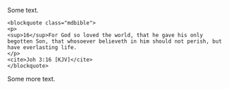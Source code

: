 Some text.

~~~{=html}
<blockquote class="mdbible">
<p>
<sup>16</sup>For God so loved the world, that he gave his only begotten Son, that whosoever believeth in him should not perish, but have everlasting life.
</p>
<cite>Joh 3:16 [KJV]</cite>
</blockquote>
~~~

Some more text.

